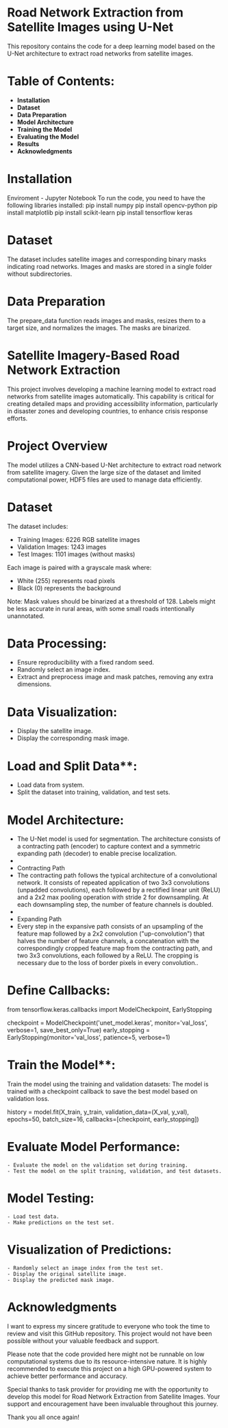 # Road Network Extraction from Satellite Images using U-Net
This repository contains the code for a deep learning model based on the U-Net architecture to extract road networks from satellite images.

# Table of Contents:
   - **Installation**
   - **Dataset**
   - **Data Preparation**
   - **Model Architecture**
   - **Training the Model**
   - **Evaluating the Model**
   - **Results**
   - **Acknowledgments**
  

# Installation
Enviroment - Jupyter Notebook
To run the code, you need to have the following libraries installed:
pip install numpy 
pip install opencv-python 
pip install matplotlib 
pip install scikit-learn 
pip install tensorflow keras

# Dataset
The dataset includes satellite images and corresponding binary masks indicating road networks. Images and masks are stored in a single folder without subdirectories.

# Data Preparation
The prepare_data function reads images and masks, resizes them to a target size, and normalizes the images. The masks are binarized.

# Satellite Imagery-Based Road Network Extraction

This project involves developing a machine learning model to extract road networks from satellite images automatically. This capability is critical for creating detailed maps and providing accessibility information, particularly in disaster zones and developing countries, to enhance crisis response efforts.

# Project Overview

The model utilizes a CNN-based U-Net architecture to extract road network from satellite imagery. Given the large size of the dataset and limited computational power, HDF5 files are used to manage data efficiently.

# Dataset

The dataset includes:
- Training Images: 6226 RGB satellite images
- Validation Images: 1243 images
- Test Images: 1101 images (without masks)

Each image is paired with a grayscale mask where:
- White (255) represents road pixels
- Black (0) represents the background

Note: Mask values should be binarized at a threshold of 128. Labels might be less accurate in rural areas, with some small roads intentionally unannotated.

# Data Processing:
   - Ensure reproducibility with a fixed random seed.
   - Randomly select an image index.
   - Extract and preprocess image and mask patches, removing any extra dimensions.

# Data Visualization:
   - Display the satellite image.
   - Display the corresponding mask image.
     
# Load and Split Data**:
   - Load data from system.
   - Split the dataset into training, validation, and test sets.

# Model Architecture:
   - The U-Net model is used for segmentation. The architecture consists of a contracting path (encoder) to capture context and a symmetric expanding path (decoder) to enable precise localization.
   -
   - Contracting Path
   - The contracting path follows the typical architecture of a convolutional network. It consists of repeated application of two 3x3 convolutions (unpadded convolutions), each followed by a rectified linear unit (ReLU) and a 2x2 max pooling operation with stride 2 for downsampling. At each downsampling step, the number of feature channels is doubled.
   -
   - Expanding Path
   - Every step in the expansive path consists of an upsampling of the feature map followed by a 2x2 convolution ("up-convolution") that halves the number of feature channels, a concatenation with the correspondingly cropped feature map from the contracting path, and two 3x3 convolutions, each followed by a ReLU. The cropping is necessary due to the loss of border pixels in every convolution..

# Define Callbacks:
  
   from tensorflow.keras.callbacks import ModelCheckpoint, EarlyStopping

   checkpoint = ModelCheckpoint('unet_model.keras', monitor='val_loss', verbose=1, save_best_only=True)
   early_stopping = EarlyStopping(monitor='val_loss', patience=5, verbose=1)

# Train the Model**:
   Train the model using the training and validation datasets:
   The model is trained with a checkpoint callback to save the best model based on validation loss.
 
   history = model.fit(X_train, y_train,
                       validation_data=(X_val, y_val),
                       epochs=50,
                       batch_size=16,
                       callbacks=[checkpoint, early_stopping])
  

# Evaluate Model Performance:
    - Evaluate the model on the validation set during training.
    - Test the model on the split training, validation, and test datasets.

# Model Testing:
    - Load test data.
    - Make predictions on the test set.

# Visualization of Predictions:
    - Randomly select an image index from the test set.
    - Display the original satellite image.
    - Display the predicted mask image.
    
#  Acknowledgments
I want to express my sincere gratitude to everyone who took the time to review and visit this GitHub repository. This project would not have been possible without your valuable feedback and support.

Please note that the code provided here might not be runnable on low computational systems due to its resource-intensive nature. It is highly recommended to execute this project on a high GPU-powered system to achieve better performance and accuracy.

Special thanks to task provider for providing me with the opportunity to develop this model for Road Network Extraction from Satellite Images. Your support and encouragement have been invaluable throughout this journey.

Thank you all once again!
